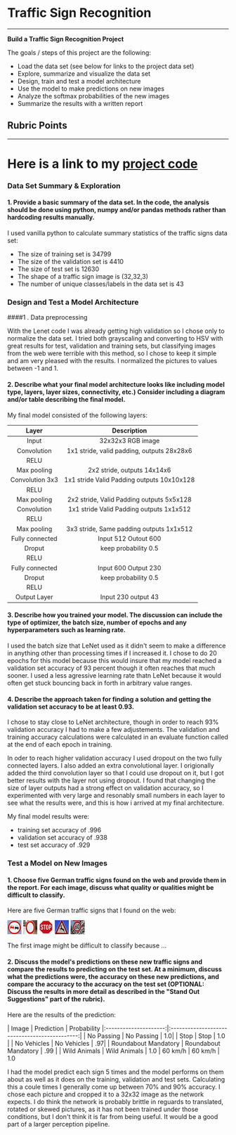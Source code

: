 # **Traffic Sign Recognition** 

---

**Build a Traffic Sign Recognition Project**

The goals / steps of this project are the following:
* Load the data set (see below for links to the project data set)
* Explore, summarize and visualize the data set
* Design, train and test a model architecture
* Use the model to make predictions on new images
* Analyze the softmax probabilities of the new images
* Summarize the results with a written report


[//]: # (Image References)

[image1]: ./examples/visualization.jpg "Visualization"
[image2]: ./examples/grayscale.jpg "Grayscaling"
[image3]: ./examples/random_noise.jpg "Random Noise"
[image4]: ./nopass.png "Traffic Sign 1"
[image5]: ./novh.png "Traffic Sign 2"
[image6]: ./stop.png "Traffic Sign 3"
[image7]: ./wild.png "Traffic Sign 4"
[image8]: ./60.png "Traffic Sign 5"

## Rubric Points
---

# Here is a link to my [project code](https://github.com/mi7flat/Sign_Classifier/blob/master/Traffic_Sign_Classifier.ipynb)

### Data Set Summary & Exploration

#### 1. Provide a basic summary of the data set. In the code, the analysis should be done using python, numpy and/or pandas methods rather than hardcoding results manually.

I used vanilla python to calculate summary statistics of the traffic
signs data set:

* The size of training set is 34799
* The size of the validation set is 4410
* The size of test set is 12630
* The shape of a traffic sign image is (32,32,3)
* The number of unique classes/labels in the data set is 43



### Design and Test a Model Architecture

####1 . Data preprocessing

With the Lenet code I was already getting high validation so I chose only to normalize the data set. I tried both grayscaling and converting to HSV with great results for test, validation and training sets, but classifying images from the web were terrible with this method, so I chose to keep it simple and am very pleased with the results. I normalized the pictures to values between -1 and 1. 




#### 2. Describe what your final model architecture looks like including model type, layers, layer sizes, connectivity, etc.) Consider including a diagram and/or table describing the final model.

My final model consisted of the following layers:

| Layer         		|     Description	        					| 
|:---------------------:|:---------------------------------------------:| 
| Input         		| 32x32x3 RGB image   							| 
| Convolution      	| 1x1 stride, valid padding, outputs 28x28x6 	|
| RELU					|												|
| Max pooling	      	| 2x2 stride,  outputs 14x14x6 				|
| Convolution 3x3	    | 1x1 stride Valid Padding outputs 10x10x128     									|
| RELU					|												|
| Max pooling	      	| 2x2 stride,  Valid Padding 		outputs 5x5x128 		|
| Convolution	    | 1x1 stride Valid Padding outputs 1x1x512       									|
| RELU					|												|
| Max pooling	      	| 3x3 stride,  Same padding		outputs 1x1x512		|
| Fully connected		|  Input 512  Outout 600      									|
| Droput | keep probability 0.5 |
| RELU					|												|
| Fully connected		|   Input 600 Output 230   									|
| Droput | keep probability 0.5 |
| RELU					|												|
| Output Layer |  Input 230 output 43 

 


#### 3. Describe how you trained your model. The discussion can include the type of optimizer, the batch size, number of epochs and any hyperparameters such as learning rate.

I used the batch size that LeNet used as it didn't seem to make a difference in anything other than processing times if I increased it. I chose to do 20 epochs for this model because this would insure that my model reached a validation set accuracy of 93 percent though it often reaches that much sooner. I used a less agressive learning rate thatn LeNet because it would often get stuck bouncing back in forth in arbitrary value ranges. 

#### 4. Describe the approach taken for finding a solution and getting the validation set accuracy to be at least 0.93.

I chose to stay close to LeNet architecture, though in order to reach 93% validation accuracy I had to make a few adjustements. 
The validation and training accuracy calculations were calculated in an evaluate function called at the end of each epoch in training. 

In oder to reach higher validation accuracy I used dropout on the two fully connected layers. I also added an extra convolutional layer. 
I origionally added the third convolution layer so that I could use dropout on it, but I got better results with the layer not using dropout. I found that changing the size of layer outputs had a strong effect on validation accuracy, so I experimented with very large and resonably small numbers in each layer to see what the results were, and this is how i arrived at my final architecture. 

My final model results were:
* training set accuracy of .996
* validation set accuracy of .938
* test set accuracy of .929


### Test a Model on New Images

#### 1. Choose five German traffic signs found on the web and provide them in the report. For each image, discuss what quality or qualities might be difficult to classify.

Here are five German traffic signs that I found on the web:

![alt text][image4] ![alt text][image5] ![alt text][image6] 
![alt text][image7] ![alt text][image8]

The first image might be difficult to classify because ...

#### 2. Discuss the model's predictions on these new traffic signs and compare the results to predicting on the test set. At a minimum, discuss what the predictions were, the accuracy on these new predictions, and compare the accuracy to the accuracy on the test set (OPTIONAL: Discuss the results in more detail as described in the "Stand Out Suggestions" part of the rubric).

Here are the results of the prediction:

| Image			        |     Prediction	        					| Probability
|:---------------------:|:---------------------------------------------:| 
| No Passing      		| No Passing   									| 1.0|
| Stop     			| Stop 										| 1.0 |
| No Vehicles					| No Vehicles										| .97|
| Roundabout Mandatory | Roundabout Mandatory | .99 |
|  Wild Animals  		| Wild Animals					 				| 1.0
| 60 km/h				| 60 km/h	      							| 1.0

I had the model predict each sign 5 times and the model performs on them about as well as it does on the training, validation and test sets. Calculating this a coule times I generally come up between 70% and 90% accuracy. I chose each picture and cropped it to a 32x32 image as the network expects. I do think the network is probably brittle in reguards to translated, rotated or skewed pictures, as it has not been trained under those conditions, but I don't think it is far from being useful. It would be a good part of a larger perception pipeline. 






